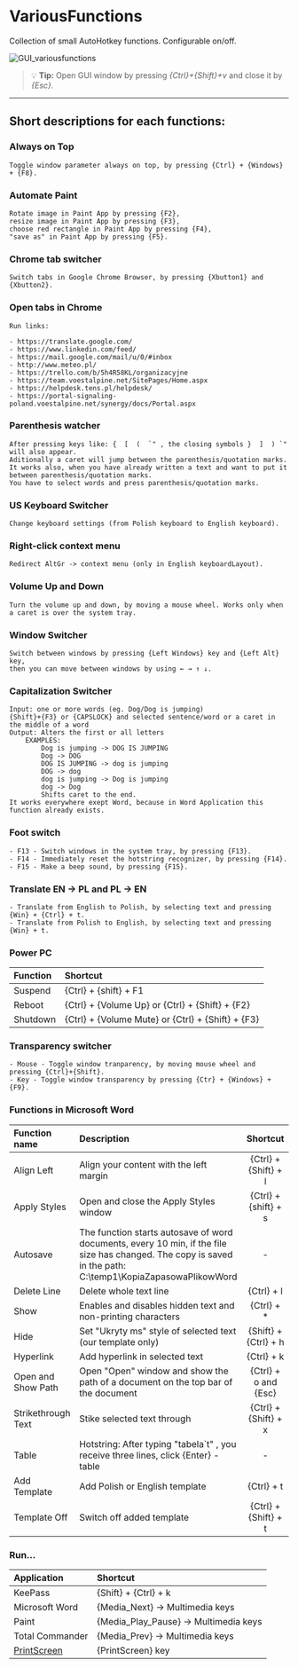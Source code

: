 # **VariousFunctions**
Collection of small AutoHotkey functions. Configurable on/off.

![GUI_variousfunctions](https://user-images.githubusercontent.com/109993935/191761960-4b8600cc-db34-4116-b645-33a3f20ec3a4.png)

> :bulb: **Tip:** Open GUI window by pressing *{Ctrl}+{Shift}+v* and close it by *{Esc}.*
___

## Short descriptions for each functions:

### Always on Top
 	Toggle window parameter always on top, by pressing {Ctrl} + {Windows} + {F8}.

### Automate Paint
	Rotate image in Paint App by pressing {F2}, 
	resize image in Paint App by pressing {F3}, 
	choose red rectangle in Paint App by pressing {F4}, 
	"save as" in Paint App by pressing {F5}.	

### Chrome tab switcher
	Switch tabs in Google Chrome Browser, by pressing {Xbutton1} and {Xbutton2}.

### Open tabs in Chrome 
	Run links:

	- https://translate.google.com/
	- https://www.linkedin.com/feed/
	- https://mail.google.com/mail/u/0/#inbox
	- http://www.meteo.pl/
	- https://trello.com/b/5h4R58KL/organizacyjne
	- https://team.voestalpine.net/SitePages/Home.aspx
	- https://helpdesk.tens.pl/helpdesk/
	- https://portal-signaling-poland.voestalpine.net/synergy/docs/Portal.aspx	 

### Parenthesis watcher
	After pressing keys like: {  [  (  `" , the closing symbols }  ]  ) `" will also appear. 
	Aditionally a caret will jump between the parenthesis/quotation marks. 
	It works also, when you have already written a text and want to put it between parenthesis/quotation marks. 
	You have to select words and press parenthesis/quotation marks.

### US Keyboard Switcher
	Change keyboard settings (from Polish keyboard to English keyboard).

### Right-click context menu
	Redirect AltGr -> context menu (only in English keyboardLayout).

### Volume Up and Down
	Turn the volume up and down, by moving a mouse wheel. Works only when a caret is over the system tray.

### Window Switcher 
	Switch between windows by pressing {Left Windows} key and {Left Alt} key,
	then you can move between windows by using ← → ↑ ↓. 

### Capitalization Switcher
	Input: one or more words (eg. Dog/Dog is jumping)
	{Shift}+{F3} or {CAPSLOCK} and selected sentence/word or a caret in the middle of a word
	Output: Alters the first or all letters
		EXAMPLES:
			Dog is jumping -> DOG IS JUMPING
			Dog -> DOG
			DOG IS JUMPING -> dog is jumping
			DOG -> dog
			dog is jumping -> Dog is jumping
			dog -> Dog
			Shifts caret to the end.
	It works everywhere exept Word, because in Word Application this function already exists.

### Foot switch 
	- F13 - Switch windows in the system tray, by pressing {F13}.
	- F14 - Immediately reset the hotstring recognizer, by pressing {F14}.
	- F15 - Make a beep sound, by pressing {F15}.

### Translate EN → PL and PL → EN
	- Translate from English to Polish, by selecting text and pressing {Win} + {Ctrl} + t.
	- Translate from Polish to English, by selecting text and pressing {Win} + t.	
	
### Power PC 
|Function     |Shortcut                                               |
|:---         |:---                                                   |
|Suspend      |{Ctrl} + {shift} + F1                                  |
|Reboot       |{Ctrl} + {Volume Up} or {Ctrl} + {Shift} + {F2}        |
|Shutdown     |{Ctrl} + {Volume Mute} or {Ctrl} + {Shift} + {F3}      |

### Transparency switcher
	- Mouse - Toggle window tranparency, by moving mouse wheel and pressing {Ctrl}+{Shift}.
	- Key - Toggle window transparency by pressing {Ctr} + {Windows} + {F9}.

### Functions in Microsoft Word 
|Function name       |                           Description                    |     Shortcut                  |
|:---        |                            :---                       |      :---:          |
|Align Left   |Align your content with the left margin |{Ctrl} + {Shift} + l  |
|Apply Styles |Open and close the Apply Styles window| {Ctrl} + {shift} + s |
|Autosave     |The function starts autosave of word documents, every 10 min, if the file size has changed. The copy is saved in the path: C:\temp1\KopiaZapasowaPlikowWord| -|
|Delete Line  |Delete whole text line              |{Ctrl} + l |
|Show         |Enables and disables hidden text and non-printing characters|{Ctrl} + *|
|Hide         | Set "Ukryty ms" style of selected text (our template only) |{Shift} + {Ctrl} + h|
|Hyperlink    |Add hyperlink in selected text|{Ctrl} + k |
|Open and Show Path |Open "Open" window and show the path of a document on the top bar of the document | {Ctrl} + o and {Esc} |
|Strikethrough Text |Stike selected text through | {Ctrl} + {Shift} + x |
|Table | Hotstring: After typing "tabela`t" , you receive three lines, click {Enter} - table | - |
|Add Template | Add Polish or English template| {Ctrl} + t |
|Template Off | Switch off added template | {Ctrl} + {Shift} + t |
 
### Run...
|Application                                     | Shortcut                                |
| :---                                           | :---                                   |
|KeePass                                         |{Shift} + {Ctrl} + k                     |
|Microsoft Word                                  |{Media_Next} → Multimedia keys           |
|Paint                                           |{Media_Play_Pause} → Multimedia keys     |
|Total Commander                                 |{Media_Prev} → Multimedia keys           |
|[PrintScreen](https://support.microsoft.com/pl-pl/help/4488540/how-to-take-and-annotate-screenshots-on-windows-10)         |{PrintScreen} key             |

    
